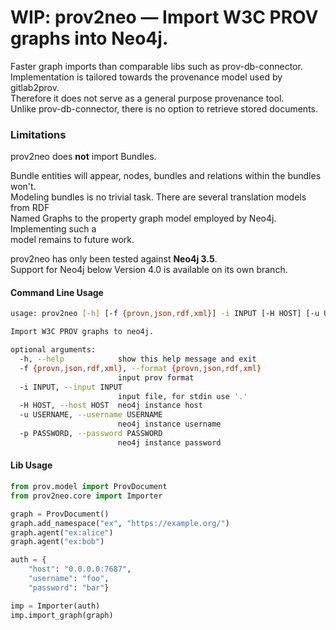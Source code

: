 # WIP: prov2neo — Import W3C PROV graphs into Neo4j.
Faster graph imports than comparable libs such as prov-db-connector.  
Implementation is tailored towards the provenance model used by gitlab2prov.  
Therefore it does not serve as a general purpose provenance tool.  
Unlike prov-db-connector, there is no option to retrieve stored documents.  

### Limitations
prov2neo does **not** import Bundles.   

Bundle entities will appear, nodes, bundles and relations within the bundles won't.  
Modeling bundles is no trivial task. There are several translation models from RDF   
Named Graphs to the property graph model employed by Neo4j. Implementing such a   
model remains to future work.

prov2neo has only been tested against **Neo4j 3.5**.  
Support for Neo4j below Version 4.0 is available on its own branch.

#### Command Line Usage
```bash
usage: prov2neo [-h] [-f {provn,json,rdf,xml}] -i INPUT [-H HOST] [-u USERNAME] [-p PASSWORD]

Import W3C PROV graphs to neo4j.

optional arguments:
  -h, --help            show this help message and exit
  -f {provn,json,rdf,xml}, --format {provn,json,rdf,xml}
                        input prov format
  -i INPUT, --input INPUT
                        input file, for stdin use '.'
  -H HOST, --host HOST  neo4j instance host
  -u USERNAME, --username USERNAME
                        neo4j instance username
  -p PASSWORD, --password PASSWORD
                        neo4j instance password
```

#### Lib Usage
```python
from prov.model import ProvDocument
from prov2neo.core import Importer

graph = ProvDocument()
graph.add_namespace("ex", "https://example.org/")
graph.agent("ex:alice")
graph.agent("ex:bob")

auth = {
    "host": "0.0.0.0:7687", 
    "username": "foo", 
    "password": "bar"}

imp = Importer(auth)
imp.import_graph(graph)
```
